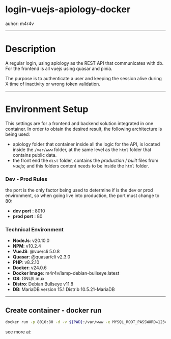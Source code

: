 # login-vuejs-apiology-docker

auhor: m4r4v

---

# Description

A regular login, using apiology as the REST API that communicates with db. For the frontend is all vuejs using quasar and pinia.

The purpose is to authenticate a user and keeping the session alive during X time of inactivity or wrong token validation.

---

# Environment Setup

This settings are for a frontend and backend solution integrated in one container. In order to obtain the desired result, the following architecture is being used:

- apiology folder that container inside all the logic for the API, is located inside the `/var/www` folder, at the same level as the `html` folder that contains public data.
- the front end the `dist` folder, contains the *production* / *built* files from *vuejs*; and this folders content needs to be inside the `html` folder.


### Dev - Prod Rules

the port is the only factor being used to determine if is the dev or prod environment, so when going live into production, the port must change to 80:

- **dev port** : 8010
- **prod port** : 80

### Technical Environment

- **NodeJs**: v20.10.0
- **NPM**: v10.2.4
- **VueJS**: @vue/cli 5.0.8
- **Quasar**: @quasar/cli v2.3.0
- **PHP**: v8.2.10
- **Docker**: v24.0.6
- **Docker Image**: m4r4v/lamp-debian-bullseye:latest
- **OS**: GNU/Linux
- **Distro**: Debian Bullseye v11.8
- **DB**: MariaDB version 15.1 Distrib 10.5.21-MariaDB

---

## Create container - docker run

```bash
docker run -p 8010:80 -d -v ${PWD}:/var/www -e MYSQL_ROOT_PASSWORD=123456 --name login-vue-apiology m4r4v/lamp-debian-bullseye:latest
```

see more at: []()